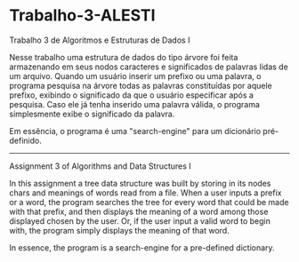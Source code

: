 # Trabalho-3-ALESTI

Trabalho 3 de Algoritmos e Estruturas de Dados I

Nesse trabalho uma estrutura de dados do tipo árvore foi feita armazenando em seus nodos caracteres e significados de palavras lidas
de um arquivo. Quando um usuário inserir um prefixo ou uma palavra, o programa pesquisa na árvore todas as palavras constituídas por 
aquele prefixo, exibindo o significado da que o usuário especificar após a pesquisa. Caso ele já tenha inserido uma palavra válida, 
o programa simplesmente exibe o significado da palavra.

Em essência, o programa é uma "search-engine" para um dicionário pré-definido.

-----

Assignment 3 of Algorithms and Data Structures I

In this assignment a tree data structure was built by storing in its nodes chars and meanings of words read from a file. When a
user inputs a prefix or a word, the program searches the tree for every word that could be made with that prefix, and then displays
the meaning of a word among those displayed chosen by the user. Or, if the user input a valid word to begin with, the program simply
displays the meaning of that word.

In essence, the program is a search-engine for a pre-defined dictionary.
